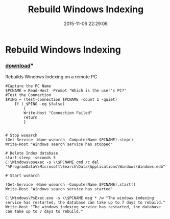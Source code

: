 ﻿---
pid:            6083
parent:         0
children:       
poster:         Aphexenator
title:          Rebuild Windows Indexing
date:           2015-11-06 22:29:06
format:         posh
---

# Rebuild Windows Indexing

### [download](6083.ps1)"

Rebuilds Windows Indexing on a remote PC

```posh
#Capture the PC Name
$PCNAME = Read-Host -Prompt "Which is the user's PC?"
#Test the Connection
$PING = (test-connection $PCNAME -count 1 -quiet)
    If ( $PING -eq $false)
        {
        Write-Host "Connection Failed"
        return
        }


# Stop wsearch
(Get-Service -Name wsearch -ComputerName $PCNAME).stop()
Write-Host "Windows search service has stopped"

# Delete Index database
start-sleep -seconds 5
C:\Windows\psexec -s \\$PCNAME cmd /c del "%ProgramData%\Microsoft\Search\Data\Applications\Windows\Windows.edb"

# Start wsearch

(Get-Service -Name wsearch -ComputerName $PCNAME).start()
Write-Host "Windows search service has started"

C:\Windows\PsExec.exe -s \\$PCNAME msg * /w "The windows indexing service has restarted, the database can take up to 7 days to rebuild."
Write-Host "The windows indexing service has restarted, the database can take up to 7 days to rebuild."
```
